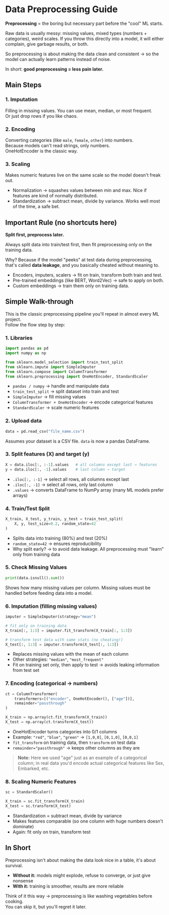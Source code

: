 # Data Preprocessing Guide

**Preprocessing** = the boring but necessary part before the "cool" ML starts.

Raw data is usually messy: missing values, mixed types (numbers + categories), weird scales. If you throw this directly into a model, it will either complain, give garbage results, or both.

So preprocessing is about making the data clean and consistent → so the model can actually learn patterns instead of noise.

In short: **good preprocessing = less pain later.**

## Main Steps

### 1. Imputation
Filling in missing values. You can use mean, median, or most frequent.  
Or just drop rows if you like chaos.

### 2. Encoding
Converting categories (like `male`, `female`, `other`) into numbers.  
Because models can't read strings, only numbers.  
OneHotEncoder is the classic way.

### 3. Scaling
Makes numeric features live on the same scale so the model doesn't freak out.
- Normalization → squashes values between min and max. Nice if features are kind of normally distributed.
- Standardization → subtract mean, divide by variance. Works well most of the time, a safe bet.

## Important Rule (no shortcuts here)

**Split first, preprocess later.**

Always split data into train/test first, then fit preprocessing only on the training data.

Why? Because if the model "peeks" at test data during preprocessing, that's called **data leakage**, and you basically cheated without meaning to.

- Encoders, imputers, scalers → fit on train, transform both train and test.
- Pre-trained embeddings (like BERT, Word2Vec) → safe to apply on both.
- Custom embeddings → train them only on training data.

## Simple Walk-through

This is the classic preprocessing pipeline you'll repeat in almost every ML project.  
Follow the flow step by step:

### 1. Libraries

```python
import pandas as pd
import numpy as np

from sklearn.model_selection import train_test_split
from sklearn.impute import SimpleImputer
from sklearn.compose import ColumnTransformer
from sklearn.preprocessing import OneHotEncoder, StandardScaler
```

- `pandas / numpy` → handle and manipulate data
- `train_test_split` → split dataset into train and test
- `SimpleImputer` → fill missing values
- `ColumnTransformer + OneHotEncoder` → encode categorical features
- `StandardScaler` → scale numeric features

### 2. Upload data

```python
data = pd.read_csv("file_name.csv")
```

Assumes your dataset is a CSV file. `data` is now a pandas DataFrame.

### 3. Split features (X) and target (y)

```python
X = data.iloc[:, :-1].values   # all columns except last → features
y = data.iloc[:, -1].values    # last column → target
```

- `.iloc[:, :-1]` → select all rows, all columns except last
- `.iloc[:, -1]` → select all rows, only last column
- `.values` → converts DataFrame to NumPy array (many ML models prefer arrays)

### 4. Train/Test Split

```python
X_train, X_test, y_train, y_test = train_test_split(
    X, y, test_size=0.2, random_state=42
)
```

- Splits data into training (80%) and test (20%)
- `random_state=42` → ensures reproducibility
- Why split early? → to avoid data leakage. All preprocessing must "learn" only from training data

### 5. Check Missing Values

```python
print(data.isnull().sum())
```

Shows how many missing values per column. Missing values must be handled before feeding data into a model.

### 6. Imputation (filling missing values)

```python
imputer = SimpleImputer(strategy="mean")

# fit only on training data
X_train[:, 1:3] = imputer.fit_transform(X_train[:, 1:3])

# transform test data with same stats (no cheating!)
X_test[:, 1:3] = imputer.transform(X_test[:, 1:3])
```

- Replaces missing values with the mean of each column
- Other strategies: `"median"`, `"most_frequent"`
- Fit on training set only, then apply to test → avoids leaking information from test set

### 7. Encoding (categorical → numbers)

```python
ct = ColumnTransformer(
    transformers=[("encoder", OneHotEncoder(), ["age"])],
    remainder="passthrough"
)

X_train = np.array(ct.fit_transform(X_train))
X_test = np.array(ct.transform(X_test))
```

- OneHotEncoder turns categories into 0/1 columns
- Example: `"red"`, `"blue"`, `"green"` → `[1,0,0]`, `[0,1,0]`, `[0,0,1]`
- `fit_transform` on training data, then `transform` on test data
- `remainder="passthrough"` → keeps other columns as they are

> **Note:** Here we used "age" just as an example of a categorical column; in real data you'd encode actual categorical features like Sex, Embarked, etc.

### 8. Scaling Numeric Features

```python
sc = StandardScaler()

X_train = sc.fit_transform(X_train)
X_test = sc.transform(X_test)
```

- Standardization = subtract mean, divide by variance
- Makes features comparable (so one column with huge numbers doesn't dominate)
- Again: fit only on train, transform test

## In Short

Preprocessing isn't about making the data look nice in a table, it's about survival.

- **Without it:** models might explode, refuse to converge, or just give nonsense
- **With it:** training is smoother, results are more reliable

Think of it this way → preprocessing is like washing vegetables before cooking.  
You can skip it, but you'll regret it later.